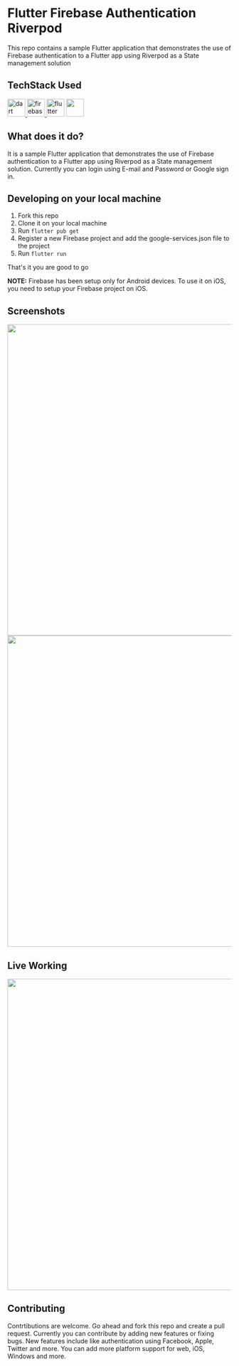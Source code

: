 # Flutter Firebase Authentication Riverpod

This repo contains a sample Flutter application that demonstrates the use of Firebase authentication to a Flutter app using Riverpod as a State management solution


## TechStack Used

<a href="https://dart.dev" target="_blank"> <img src="https://www.vectorlogo.zone/logos/dartlang/dartlang-icon.svg" alt="dart" width="40" height="40"/> </a> <a href="https://firebase.google.com/" target="_blank"> <img src="https://www.vectorlogo.zone/logos/firebase/firebase-icon.svg" alt="firebase" width="40" height="40"/> </a> <a href="https://flutter.dev" target="_blank"> <img src="https://www.vectorlogo.zone/logos/flutterio/flutterio-icon.svg" alt="flutter" width="40" height="40"/></a> <a href = "https://riverpod.dev/" tarrget = "_blank"> <img src = "https://riverpod.dev/img/logo.svg" height = "40" width = "40"/> </a>

## What does it do?

It is a sample Flutter application that demonstrates the use of Firebase authentication to a Flutter app using Riverpod as a State management solution.
Currently you can login using E-mail and Password or Google sign in.

## Developing on your local machine

1. Fork this repo
2. Clone it on your local machine
3. Run `flutter pub get`
4. Register a new Firebase project and add the google-services.json file to the project
5. Run `flutter run`

That's it you are good to go

**NOTE:** Firebase has been setup only for Android devices. To use it on iOS, you need to setup your Firebase project on iOS.

## Screenshots

<p float = "left">
<img src = "Screenshots\img1.jpg" height = "700"/>
<img src = "Screenshots\img2.jpg" height = "700"/>
</p>

## Live Working

<img src = "Screenshots\gif.gif" height = "700"/>

## Contributing

Contrtibutions are welcome. Go ahead and fork this repo and create a pull request. Currently you can contribute by adding new features or fixing bugs. New features include like authentication using Facebook, Apple, Twitter and more. You can add more platform support for web, iOS, Windows and more.
